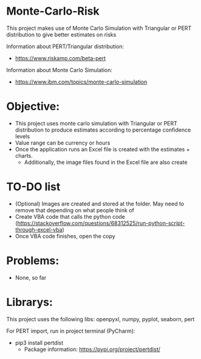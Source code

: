 # Monte-Carlo-Risk
This project makes use of Monte Carlo Simulation with Triangular or PERT distribution to give better estimates on risks

Information about PERT/Triangular distribution:
- https://www.riskamp.com/beta-pert

Information about Monte Carlo Simulation:
- https://www.ibm.com/topics/monte-carlo-simulation


# Objective:
- This project uses monte carlo simulation with Triangular or PERT distribution to produce estimates according to percentage confidence levels
- Value range can be currency or hours
- Once the application runs an Excel file is created with the estimates + charts.
  - Additionally, the image files found in the Excel file are also create

# TO-DO list
- (Optional) Images are created and stored at the folder. May need to remove that depending on what people think of
- Create VBA code that calls the python code (https://stackoverflow.com/questions/68312525/run-python-script-through-excel-vba)
- Once VBA code finishes, open the copy

# Problems: 
- None, so far


# Librarys: 

This project uses the following libs: openpyxl, numpy, pyplot, seaborn, pert

For PERT import, run in project terminal (PyCharm):
- pip3 install pertdist 
  - Package information: https://pypi.org/project/pertdist/